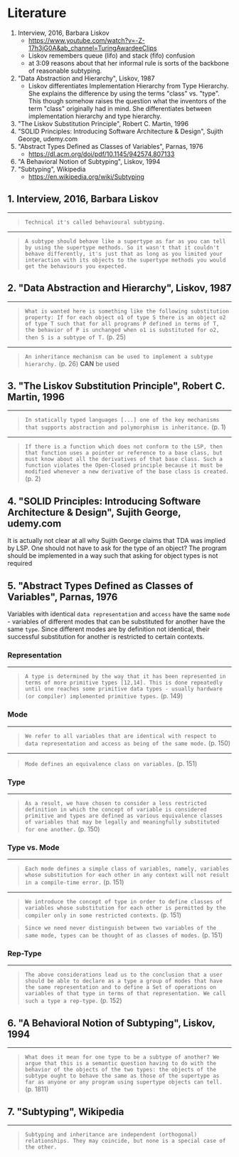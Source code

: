 # Literature

1. Interview, 2016, Barbara Liskov
    - https://www.youtube.com/watch?v=-Z-17h3jG0A&ab_channel=TuringAwardeeClips
    - Liskov remembers queue (lifo) and stack (fifo) confusion
    - at 3:09 reasons about that her informal rule is sorts of the backbone of reasonable subtyping.
2. "Data Abstraction and Hierarchy", Liskov, 1987
    - Liskov differentiates Implementation Hierarchy from Type Hierarchy. She explains the difference by using the terms "class" vs. "type". This though somehow raises the question what the inventors of the term "class" originally had in mind. She differentiates between implementation hierarchy and type hierarchy.
3. "The Liskov Substitution Principle", Robert C. Martin, 1996
4. "SOLID Principles: Introducing Software Architecture & Design", Sujith George, udemy.com
5. "Abstract Types Defined as Classes of Variables", Parnas, 1976
    - https://dl.acm.org/doi/pdf/10.1145/942574.807133
6. "A Behavioral Notion of Subtyping", Liskov, 1994
7. "Subtyping", Wikipedia
    - https://en.wikipedia.org/wiki/Subtyping

## 1. Interview, 2016, Barbara Liskov
---
> `Technical it's called behavioural subtyping.`

---
> `A subtype should behave like a supertype as far as you can tell by using the supertype methods. So it wasn't that it couldn't behave differently, it's just that as long as you limited your interaction with its objects to the supertype methods you would get the behaviours you expected.`


## 2. "Data Abstraction and Hierarchy", Liskov, 1987
---
> `What is wanted here is something like the following substitution property: If for each object o1 of type S there is an object o2 of type T such that for all programs P defined in terms of T, the behavior of P is unchanged when o1 is substituted for o2, then S is a subtype of T.` (p. 25)

---
> `An inheritance mechanism can be used to implement a subtype hierarchy.` (p. 26)
**CAN** be used


## 3. "The Liskov Substitution Principle", Robert C. Martin, 1996
---
> `In statically typed languages [...] one of the key mechanisms that supports abstraction and polymorphism is inheritance.` (p. 1)

---
> `If there is a function which does not conform to the LSP, then that function uses a pointer or reference to a base class, but must know about all the derivatives of that base class. Such a function violates the Open-Closed principle because it must be modified whenever a new derivative of the base class is created.` (p. 2)


## 4. "SOLID Principles: Introducing Software Architecture & Design", Sujith George, udemy.com

It is actually not clear at all why Sujith George claims that TDA was implied by LSP. One should not have to ask for the type of an object? The program should be implemented in a way such that asking for object types is not required


## 5. "Abstract Types Defined as Classes of Variables", Parnas, 1976

Variables with identical `data representation` and `access` have the same `mode` - variables of different modes that can be substituted for another have the same `type`. Since different modes are by definition not identical, their successful substitution for another is restricted to certain contexts.

### Representation
---
> `A type is determined by the way that it has been represented in terms of more primitive types [12,14]. This is done repeatedly until one reaches some primitive data types - usually hardware (or compiler) implemented primitive types.` (p. 149)

### Mode
---
> `We refer to all variables that are identical with respect to data representation and access as being of the same mode.` (p. 150)

---
> `Mode defines an equivalence class on variables.` (p. 151)

### Type
---
> `As a result, we have chosen to consider a less restricted definition in which the concept of variable is considered primitive and types are defined as various equivalence classes of variables that may be legally and meaningfully substituted for one another.` (p. 150)

### Type vs. Mode
---
> `Each mode defines a simple class of variables, namely, variables whose substitution for each other in any context will not result in a compile-time error.` (p. 151)

---
> `We introduce the concept of type in order to define classes of variables whose substitution for each other is permitted by the compiler only in some restricted contexts.` (p. 151)

> `Since we need never distinguish between two variables of the same mode, types can be thought of as classes of modes.` (p. 151)

### Rep-Type
---
> `The above considerations lead us to the conclusion that a user should be able to declare as a type a group of modes that have the same representation and to define a Set of operations on variables of that type in terms of that representation. We call such a type a rep-type.` (p. 152)


## 6. "A Behavioral Notion of Subtyping", Liskov, 1994
---
> `What does it mean for one type to be a subtype of another? We argue that this is a semantic question having to do with the behavior of the objects of the two types: the objects of the subtype ought to behave the same as those of the supertype as far as anyone or any program using supertype objects can tell.` (p. 1811)


## 7. "Subtyping", Wikipedia
---
> `Subtyping and inheritance are independent (orthogonal) relationships. They may coincide, but none is a special case of the other.`
